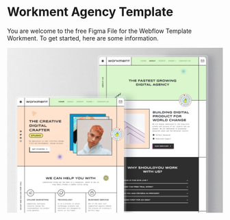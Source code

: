 # Workment Agency Template

You are welcome to the free Figma File for the Webflow Template Workment.
To get started, here are some information.

![Thumbnail](/public/thumbnail.png)
